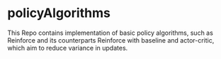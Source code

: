 # policyAlgorithms

This Repo contains implementation of basic policy algorithms,
such as Reinforce and its counterparts Reinforce with baseline and actor-critic,
which aim to reduce variance in updates.
